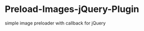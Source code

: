 Preload-Images-jQuery-Plugin
============================

simple image preloader with callback for jQuery